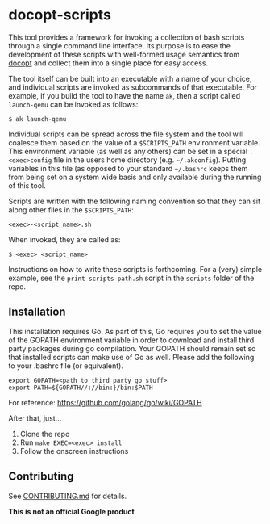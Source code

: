# docopt-scripts

This tool provides a framework for invoking a collection of bash scripts
through a single command line interface. Its purpose is to ease the development
of these scripts with well-formed usage semantics from
[docopt](http://docopt.org/) and collect them into a single place for easy
access.

The tool itself can be built into an executable with a name of your choice, and
individual scripts are invoked as subcommands of that executable.  For example,
if you build the tool to have the name `ak`, then a script called `launch-qemu`
can be invoked as follows:

`$ ak launch-qemu`

Individual scripts can be spread across the file system and the tool will
coalesce them based on the value of a `$SCRIPTS_PATH` environment variable.
This environment variable (as well as any others) can be set in a special
`.<exec>config` file in the users home directory (e.g. `~/.akconfig`).
Putting variables in this file (as opposed to your standard `~/.bashrc` keeps
them from being set on a system wide basis and only available during the
running of this tool.

Scripts are written with the following naming convention so that they can sit
along other files in the `$SCRIPTS_PATH`:

`<exec>-<script_name>.sh`

When invoked, they are called as:

`$ <exec> <script_name>`

Instructions on how to write these scripts is forthcoming. For a (very) simple
example, see the `print-scripts-path.sh` script in the `scripts` folder of the
repo.

Installation
------------

This installation requires Go. As part of this, Go requires you to set the
value of the GOPATH environment variable in order to download and install third
party packages during go compilation. Your GOPATH should remain set so that
installed scripts can make use of Go as well. Please add the following to your
.bashrc file (or equivalent).

```
export GOPATH=<path_to_third_party_go_stuff>
export PATH=${GOPATH//://bin:}/bin:$PATH
```

For reference:
<https://github.com/golang/go/wiki/GOPATH>

After that, just...

1. Clone the repo
2. Run `make EXEC=<exec> install`
3. Follow the onscreen instructions

Contributing
------------
See [CONTRIBUTING.md](CONTRIBUTING.md) for details.

**This is not an official Google product**
